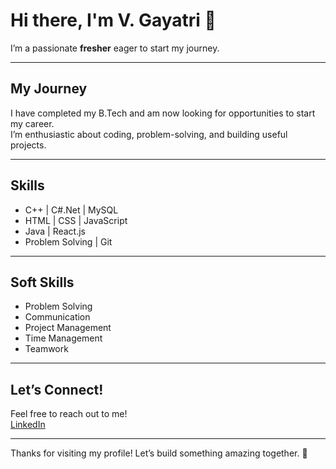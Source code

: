 # Hi there, I'm V. Gayatri 👋

I’m a passionate **fresher** eager to start my journey.

---

## My Journey
I have completed my B.Tech and am now looking for opportunities to start my career.  
I’m enthusiastic about coding, problem-solving, and building useful projects.

---

## Skills
- C++ | C#.Net | MySQL  
- HTML | CSS | JavaScript  
- Java | React.js  
- Problem Solving | Git

---

## Soft Skills
- Problem Solving  
- Communication  
- Project Management  
- Time Management  
- Teamwork

---

## Let’s Connect!
Feel free to reach out to me!  
[LinkedIn](https://www.linkedin.com/in/gayatri-v-46a03a248/)

---

Thanks for visiting my profile! Let’s build something amazing together. 🚀
